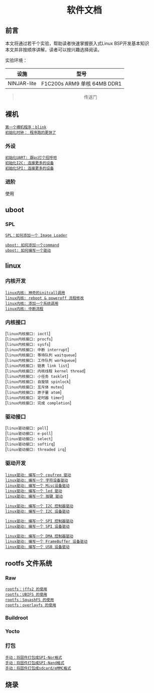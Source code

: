 # <h1 align="center">软件文档</h1>

## 前言

本文将通过若干个实验，帮助读者快速掌握嵌入式Linux BSP开发基本知识</br>
本文并非按顺序讲解，读者可以按兴趣选择阅读。

实验环境：

| 设施 | 型号 |
| ---  | --- |
| NINJAR-lite | F1C200s ARM9 单核 64MB DDR1

> <p align="center">传送门</p>

## <h2>裸机</h2>
[`第一个裸机程序：blink`](noos/first_blink.md) </br>
[`初始化时钟： 程序跑的更快了`](noos/first_blink.md) </br>

### 外设
[`初始化UART: 跟pc打个招呼吧`]() </br>
[`初始化I2C: 连接更多的设备`]() </br>
[`初始化SPI: 连接更多的设备`]() </br>

### 进阶
使用

## <h2>uboot</h2>
### SPL
[`SPL：如何添加一个 Image Loader`](uboot/spl_image_loader.md) </br>

[`uboot: 如何添加一个command`]() </br>
[`uboot: 如何编写一个驱动`]() </br>

## <h2>linux</h2>
### <h3>内核开发</h3>
[`linux内核: 神奇的initcall调用`](linux/amazing_initcall.md) </br>
[`linux内核: reboot & poweroff 流程修改`]() </br>
[`linux内核: 添加一个系统调用`]() </br>
[`linux内核: 中断流程`]() </br>

### <h3>内核接口</h3>
[`linux内核接口: ioctl`] </br>
[`linux内核接口: procfs`] </br>
[`linux内核接口: sysfs`] </br>
[`linux内核接口: 中断 interrupt`] </br>
[`linux内核接口: 等待队列 waitqueue`] </br>
[`linux内核接口: 工作队列 workqueue`] </br>
[`linux内核接口: 链表 link list`] </br>
[`linux内核接口: 内核线程 kernel thread`] </br>
[`linux内核接口: 小任务 tasklet`] </br>
[`linux内核接口: 自旋锁 spinlock`] </br>
[`linux内核接口: 互斥体 mutex`] </br>
[`linux内核接口: 原子量 atom`] </br>
[`linux内核接口: 定时器 timer`] </br>
[`linux内核接口: 完成 completion`] </br>

### <h3>驱动接口</h3>
[`linux驱动接口: poll`] </br>
[`linux驱动接口: e-poll`] </br>
[`linux驱动接口: select`] </br>
[`linux驱动接口: softirq`] </br>
[`linux驱动接口: threaded irq`] </br>

### <h3>驱动开发</h3>
[`linux驱动: 编写一个 cpufreq 驱动`]() </br>
[`linux驱动: 编写一个 字符设备驱动`]() </br>
[`linux驱动: 编写一个 Misc设备驱动`]() </br>
[`linux驱动: 编写一个 led 驱动`]() </br>
[`linux驱动: 编写一个 按键 驱动`]() </br>

[`linux驱动: 编写一个 I2C 控制器驱动`]() </br>
[`linux驱动: 编写一个 I2C 设备驱动`]() </br>

[`linux驱动: 编写一个 SPI 控制器驱动`]() </br>
[`linux驱动: 编写一个 SPI 设备驱动`]() </br>

[`linux驱动: 编写一个 DMA 控制器驱动`]() </br>
[`linux驱动: 编写一个 FrameBuffer 设备驱动`]() </br>
[`linux驱动: 编写一个 USB 设备驱动`]() </br>

## <h2>rootfs 文件系统</h2>
### <h3>Raw</h3>
[`rootfs：jffs2 的使用`](rootfs/ubifs_usage.md) </br>
[`rootfs：UBIFS 的使用`](rootfs/ubifs_usage.md) </br>
[`rootfs：SquashFS 的使用`](rootfs/ubifs_usage.md) </br>
[`rootfs：overlayfs 的使用`](rootfs/ubifs_usage.md) </br>

### <h3>Buildroot</h3>

### <h3>Yocto</h3>

### <h3>打包</h3>
[`手动：将固件打包成SPI-Nor格式`]() </br>
[`手动：将固件打包成SPI-Nand格式`]() </br>
[`手动：将固件打包成sdcard/eMMC格式`]() </br>

## <h2>烧录</h2>